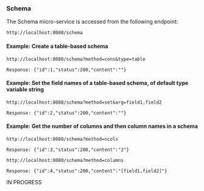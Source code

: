 
### Schema

The Schema micro-service is accessed from the following endpoint:

	http://localhost:8080/schema
	

#### Example: Create a table-based schema

	http://localhost:8080/schema?method=cons&type=table
	
	Response: {"id":1,"status":200,"content":""}
	
#### Example: Set the field names of a table-based schema, of default type variable string

	http://localhost:8080/schema?method=set&arg=field1,field2
	
	Response: {"id":2,"status":200,"content":""} 
	
#### Example: Get the number of columns and then column names in a schema 

	http://localhost:8080/schema?method=ncols

	Response: {"id":3,"status":200,"content":"2"} 

	http://localhost:8080/schema?method=columns

	Response: {"id":4,"status":200,"content":"[field1,field2]"}
	
IN PROGRESS

